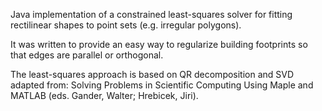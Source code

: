 Java implementation of a constrained least-squares solver for fitting rectilinear shapes to point sets (e.g. irregular polygons).

It was written to provide an easy way to regularize building footprints so that edges are parallel or orthogonal.

The least-squares approach is based on QR decomposition and SVD adapted from: Solving Problems in Scientific Computing Using Maple and MATLAB (eds. Gander, Walter; Hrebicek, Jiri).